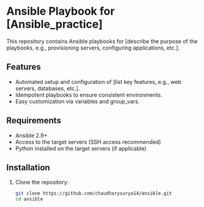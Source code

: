 # Ansible Playbook for [Ansible_practice]

This repository contains Ansible playbooks for [describe the purpose of the playbooks, e.g., provisioning servers, configuring applications, etc.]. 

## Features

- Automated setup and configuration of [list key features, e.g., web servers, databases, etc.].
- Idempotent playbooks to ensure consistent environments.
- Easy customization via variables and group_vars.

## Requirements

- Ansible 2.9+
- Access to the target servers (SSH access recommended)
- Python installed on the target servers (if applicable)

## Installation

1. Clone the repository:

   ```bash
   git clone https://github.com/chaudharysurya14/ansible.git
   cd ansible
